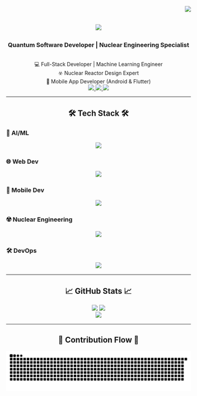 <img align="right" src="https://visitor-badge.laobi.icu/badge?page_id=seifEldein9" />

<h1 align="center">
    <img src="https://readme-typing-svg.herokuapp.com/?font=Righteous&size=35&center=true&vCenter=true&width=500&height=70&duration=4000&lines=Welcome!+☢;+I'm+Seif+Eldein;" />
</h1>

<h3 align="center">Quantum Software Developer | Nuclear Engineering Specialist</h3>

<div align="center">
  <br/>
  💻 Full-Stack Developer | Machine Learning Engineer
  <br/>
  ☣️ Nuclear Reactor Design Expert
  <br/>
  📱 Mobile App Developer (Android & Flutter)
</div>

<div align="center"> 
  <a href="mailto:seifelden.def@gmail.com">
    <img src="https://img.shields.io/badge/Gmail-333333?style=for-the-badge&logo=gmail&logoColor=red" />
  </a>
  <a href="https://www.linkedin.com/in/seif-eldein" target="_blank">
    <img src="https://img.shields.io/badge/LinkedIn-0077B5?style=for-the-badge&logo=linkedin&logoColor=white" />
  </a>
  <a href="https://seifeldein9.github.io/Portfolio/" target="_blank">
     <img src="https://img.shields.io/badge/Portfolio-FF5722?style=-for-the-badge&logo=todoist&logoColor=white" />
  </a>
</div>

<hr/>

<h2 align="center">🛠️ Tech Stack 🛠️</h2>

### 🤖 AI/ML
<p align="center">
  <img src="https://skillicons.dev/icons?i=py,tensorflow,pytorch,keras,opencv,scikit-learn" />
</p>

### 🌐 Web Dev
<p align="center">
  <img src="https://skillicons.dev/icons?i=html,css,js,react,nodejs,express,mongodb,mysql,postgresql" />
</p>

### 📱 Mobile Dev
<p align="center">
  <img src="https://skillicons.dev/icons?i=flutter,androidstudio,java,kotlin" />
</p>

### ☢️ Nuclear Engineering
<p align="center">
  <img src="https://skillicons.dev/icons?i=matlab,py,cpp" />
</p>

### 🛠️ DevOps
<p align="center">
  <img src="https://skillicons.dev/icons?i=git,github,docker,aws,linux" />
</p>

<hr/>

<h2 align="center">📈 GitHub Stats 📈</h2>
<div align="center">
  <img width=390 src="https://github-readme-streak-stats.herokuapp.com/?user=seifEldein9&theme=react&border_radius=10" />
  <img width=390 src="https://github-readme-stats.vercel.app/api?username=seifEldein9&show_icons=true&theme=react&border_radius=10" />
  <br/>
  <img width=325 src="https://github-readme-stats.vercel.app/api/top-langs/?username=seifEldein9&layout=compact&theme=react&border_radius=10&exclude_repo=github-readme-stats" />
</div>

<hr/>

<div align="center">
  <h2>🐍 Contribution Flow 🐍</h2>
  <img src="https://raw.githubusercontent.com/seifEldein9/seifEldein9/output/github-contribution-grid-snake.svg" />
</div>
